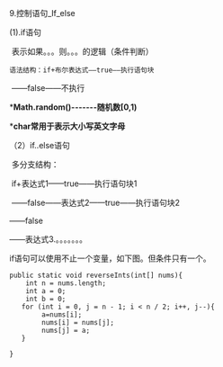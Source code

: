 9.控制语句_If_else

(1).if语句

​      表示如果。。。则。。。的逻辑（条件判断）

  	语法结构：if+布尔表达式——true——执行语句块

​												 ——false——不执行

***Math.random()-------随机数[0,1)**

***char常用于表示大小写英文字母**

（2）if..else语句

​		多分支结构：

​	if+表达式1——true——执行语句块1

​					  ——false——表达式2——true——执行语句块2

——false

——表达式3.。。。。。。。



if语句可以使用不止一个变量，如下图。但条件只有一个。

```
public static void reverseInts(int[] nums){
    int n = nums.length;
    int a = 0;
    int b = 0;
   for (int i = 0, j = n - 1; i < n / 2; i++, j--){
        a=nums[i];
        nums[i] = nums[j];
        nums[j] = a;
   }
   
}
```

